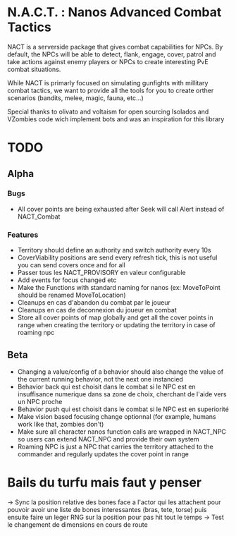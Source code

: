 # N.A.C.T. : Nanos Advanced Combat Tactics

NACT is a serverside package that gives combat capabilities for NPCs.
By default, the NPCs will be able to detect, flank, engage, cover, patrol and take actions against enemy players or NPCs to create interesting PvE combat situations.

While NACT is primarly focused on simulating gunfights with millitary combat tactics, we want to provide all the tools for you to create orther scenarios 
(bandits, melee, magic, fauna, etc...)

Special thanks to olivato and voltaism for open sourcing Isolados and VZombies code wich implement bots and was an inspiration for this library

# TODO

## Alpha

### Bugs
- All cover points are being exhausted after Seek will call Alert instead of NACT_Combat

### Features
- Territory should define an authority and switch authority every 10s
- CoverViability positions are send every refresh tick, this is not useful you can send covers once and for all
- Passer tous les NACT_PROVISORY en valeur configurable
- Add events for focus changed etc
- Make the Functions with standard naming for nanos (ex: MoveToPoint should be renamed MoveToLocation)
- Cleanups en cas d'abandon du combat par le joueur
- Cleanups en cas de deconnexion du joueur en combat
- Store all cover points of map globally and get all the cover points in range when creating the territory or updating the territory in case of roaming npc

## Beta
- Changing a value/config of a behavior should also change the value of the current running behavior, not the next one instancied
- Behavior back qui est choisit dans le combat si le NPC est en insuffisance numerique dans sa zone de choix, cherchant de l'aide vers un NPC proche
- Behavior push qui est choisit dans le combat si le NPC est en superiorité
- Make vision based focusing change optionnal (for example, humans work like that, zombies don't)
- Make sure all character nanos function calls are wrapped in NACT_NPC so users can extend NACT_NPC and provide their own system
- Roaming NPC is just a NPC that carries the territory attached to the commander and regularly updates the cover point in range

# Bails du turfu mais faut y penser

-> Sync la position relative des bones face a l'actor qui les attachent pour pouvoir avoir une liste de bones interessantes (bras, tete, torse) puis ensuite faire un leger RNG sur la position pour pas hit tout le temps
-> Test le changement de dimensions en cours de route